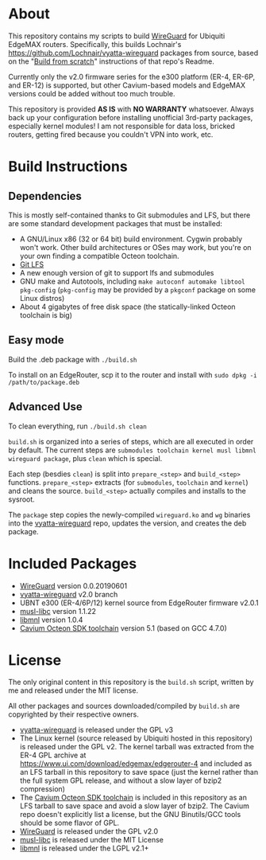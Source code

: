 # About
This repository contains my scripts to build [WireGuard](https://wireguard.com) for Ubiquiti EdgeMAX
routers.  Specifically, this builds Lochnair's https://github.com/Lochnair/vyatta-wireguard packages
from source, based on the "[Build from
scratch](https://github.com/Lochnair/vyatta-wireguard#build-from-scratch)" instructions of that
repo's Readme.

Currently only the v2.0 firmware series for the e300 platform (ER-4, ER-6P, and ER-12) is supported,
but other Cavium-based models and EdgeMAX versions could be added without too much trouble.

This repository is provided **AS IS** with **NO WARRANTY** whatsoever. Always back up your
configuration before installing unofficial 3rd-party packages, especially kernel modules! I am not
responsible for data loss, bricked routers, getting fired because you couldn't VPN into work, etc.

# Build Instructions
## Dependencies
This is mostly self-contained thanks to Git submodules and LFS, but there are some standard
development packages that must be installed:

  * A GNU/Linux x86 (32 or 64 bit) build environment. Cygwin probably won't work. Other build
    architectures or OSes may work, but you're on your own finding a compatible Octeon toolchain.
  * [Git LFS](https://git-lfs.github.com/)
  * A new enough version of git to support lfs and submodules
  * GNU make and Autotools, including `make autoconf automake libtool pkg-config` (`pkg-config` may
    be provided by a `pkgconf` package on some Linux distros)
  * About 4 gigabytes of free disk space (the statically-linked Octeon toolchain is big)

## Easy mode
Build the .deb package with `./build.sh`

To install on an EdgeRouter, scp it to the router and install with `sudo dpkg -i /path/to/package.deb`

## Advanced Use
To clean everything, run `./build.sh clean`

`build.sh` is organized into a series of steps, which are all executed in order by default. The
current steps are `submodules toolchain kernel musl libmnl wireguard package`, plus `clean` which is
special.

Each step (besdies `clean`) is split into `prepare_<step>` and `build_<step>` functions.
`prepare_<step>` extracts (for `submodules`, `toolchain` and `kernel`) and cleans the source.
`build_<step>` actually compiles and installs to the sysroot.

The `package` step copies the newly-compiled `wireguard.ko` and `wg` binaries into the
[vyatta-wireguard](https://github.com/Lochnair/vyatta-wireguard) repo, updates the version, and
creates the deb package.

# Included Packages
  * [WireGuard](https://wireguard.com) version 0.0.20190601
  * [vyatta-wireguard](https://github.com/Lochnair/vyatta-wireguard) v2.0 branch
  * UBNT e300 (ER-4/6P/12) kernel source from EdgeRouter firmware v2.0.1
  * [musl-libc](https://www.musl-libc.org/) version 1.1.22
  * [libmnl](https://netfilter.org/projects/libmnl/index.html) version 1.0.4
  * [Cavium Octeon SDK toolchain](https://github.com/Cavium-Open-Source-Distributions/OCTEON-SDK)
    version 5.1 (based on GCC 4.7.0)

# License
The only original content in this repository is the `build.sh` script, written by me and released
under the MIT license.

All other packages and sources downloaded/compiled by `build.sh` are copyrighted by their respective
owners.

  * [vyatta-wireguard](https://github.com/Lochnair/vyatta-wireguard) is released under the GPL v3
  * The Linux kernel (source released by Ubiquiti hosted in this repository) is released under the
    GPL v2. The kernel tarball was extracted from the ER-4 GPL archive at
    https://www.ui.com/download/edgemax/edgerouter-4 and included as an LFS tarball in this
    repository to save space (just the kernel rather than the full system GPL release, and without
    a slow layer of bzip2 compression)
  * The [Cavium Octeon SDK toolchain](https://github.com/Cavium-Open-Source-Distributions/OCTEON-SDK)
    is included in this repository as an LFS tarball to save space and avoid a slow layer of bzip2.
    The Cavium repo doesn't explicitly list a license, but the GNU Binutils/GCC tools should be some
    flavor of GPL.
  * [WireGuard](https://wireguard.com) is released under the GPL v2.0
  * [musl-libc](https://www.musl-libc.org/) is released under the MIT License
  * [libmnl](https://netfilter.org/projects/libmnl/index.html) is released under the LGPL v2.1+
